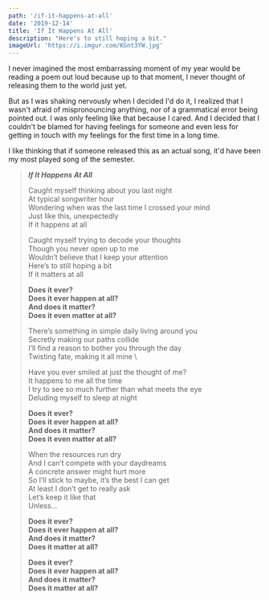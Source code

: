 ```yaml
---
path: '/if-it-happens-at-all'
date: '2019-12-14'
title: 'If It Happens At All'
description: "Here's to still hoping a bit."
imageUrl: 'https://i.imgur.com/KGnt3YW.jpg'
---
```


I never imagined the most embarrassing moment of my year would be reading a poem out loud because up to that moment, I never thought of releasing them to the world just yet.

But as I was shaking nervously when I decided I'd do it, I realized that I wasn't afraid of mispronouncing anything, nor of a grammatical error being pointed out. I was only feeling like that because I cared. And I decided that I couldn't be blamed for having feelings for someone and even less for getting in touch with my feelings for the first time in a long time.

I like thinking that if someone released this as an actual song, it'd have been my most played song of the semester.

> **_If It Happens At All_**
>
> Caught myself thinking about you last night \
> At typical songwriter hour \
> Wondering when was the last time I crossed your mind \
> Just like this, unexpectedly \
> If it happens at all
>
> Caught myself trying to decode your thoughts \
> Though you never open up to me \
> Wouldn’t believe that I keep your attention \
> Here’s to still hoping a bit \
> If it matters at all
>
> **Does it ever? \
> Does it ever happen at all? \
> And does it matter? \
> Does it even matter at all?**
>
> There’s something in simple daily living around you \
> Secretly making our paths collide \
> I’ll find a reason to bother you through the day \
> Twisting fate, making it all mine \
>
> Have you ever smiled at just the thought of me? \
> It happens to me all the time \
> I try to see so much further than what meets the eye \
> Deluding myself to sleep at night
>
> **Does it ever? \
> Does it ever happen at all? \
> And does it matter? \
> Does it even matter at all?**
>
> When the resources run dry \
> And I can’t compete with your daydreams \
> A concrete answer might hurt more \
> So I’ll stick to maybe, it’s the best I can get \
> At least I don’t get to really ask \
> Let’s keep it like that \
> Unless...
>
> **Does it ever? \
> Does it ever happen at all? \
> And does it matter? \
> Does it matter at all?**
>
> **Does it ever? \
> Does it ever happen at all? \
> And does it matter? \
> Does it matter at all?**
